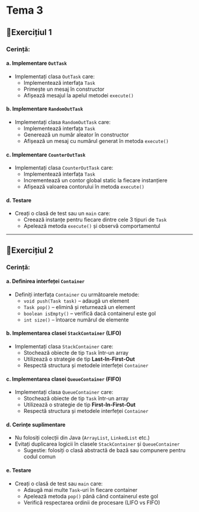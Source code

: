 # Tema 3

## 🔹Exercițiul 1

### Cerință:

#### a. Implementare `OutTask`
- Implementați clasa `OutTask` care:
  - Implementează interfața `Task`
  - Primește un mesaj în constructor
  - Afișează mesajul la apelul metodei `execute()`

#### b. Implementare `RandomOutTask`
- Implementați clasa `RandomOutTask` care:
  - Implementează interfața `Task`
  - Generează un număr aleator în constructor
  - Afișează un mesaj cu numărul generat în metoda `execute()`

#### c. Implementare `CounterOutTask`
- Implementați clasa `CounterOutTask` care:
  - Implementează interfața `Task`
  - Incrementează un contor global static la fiecare instanțiere
  - Afișează valoarea contorului în metoda `execute()`

#### d. Testare
- Creați o clasă de test sau un `main` care:
  - Creează instanțe pentru fiecare dintre cele 3 tipuri de `Task`
  - Apelează metoda `execute()` și observă comportamentul

---

## 🔹Exercițiul 2

### Cerință:

#### a. Definirea interfeței `Container`
- Definiți interfața `Container` cu următoarele metode:
  - `void push(Task task)` – adaugă un element
  - `Task pop()` – elimină și returnează un element
  - `boolean isEmpty()` – verifică dacă containerul este gol
  - `int size()` – întoarce numărul de elemente

#### b. Implementarea clasei `StackContainer` (LIFO)
- Implementați clasa `StackContainer` care:
  - Stochează obiecte de tip `Task` într-un array
  - Utilizează o strategie de tip **Last-In-First-Out**
  - Respectă structura și metodele interfeței `Container`

#### c. Implementarea clasei `QueueContainer` (FIFO)
- Implementați clasa `QueueContainer` care:
  - Stochează obiecte de tip `Task` într-un array
  - Utilizează o strategie de tip **First-In-First-Out**
  - Respectă structura și metodele interfeței `Container`

#### d. Cerințe suplimentare
- Nu folosiți colecții din Java (`ArrayList`, `LinkedList` etc.)
- Evitați duplicarea logicii în clasele `StackContainer` și `QueueContainer`
  - Sugestie: folosiți o clasă abstractă de bază sau compunere pentru codul comun

#### e. Testare
- Creați o clasă de test sau `main` care:
  - Adaugă mai multe `Task`-uri în fiecare container
  - Apelează metoda `pop()` până când containerul este gol
  - Verifică respectarea ordinii de procesare (LIFO vs FIFO)
